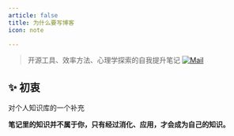 ```yaml
---
article: false
title: 为什么要写博客
icon: note

---
```


> 开源工具、效率方法、心理学探索的自我提升笔记
> <a href="mailto:learndata@newzone.top">
>    <img src="http://tc.seoipo.com/2022-12-04-11-58-19.svg" alt="Mail">
> </a>

## ✨ 初衷

对个人知识库的一个补充

**笔记里的知识并不属于你，只有经过消化、应用，才会成为自己的知识。**

